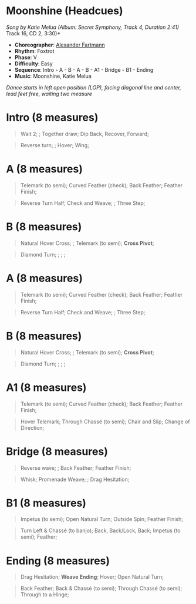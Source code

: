 # Moonshine (Headcues)
*Song by Katie Melua (Album: Secret Symphony, Track 4, Duration 2:41)* Track 16, CD 2, 3:30)*

* **Choreographer**: [Alexander Fartmann](mailto:cuesheets@gmx.net "cuesheets@gmx.net")
* **Rhythm**: Foxtrot
* **Phase**: V
* **Difficulty**: Easy
* **Sequence**: Intro - A - B - A - B - A1 - Bridge - B1 - Ending
* **Music**: Moonshine, Katie Melua

*Dance starts in left open position (LOP), facing diagonal line and center, lead feet free, waiting two measure*

# Intro (8 measures)

> Wait 2; ; Together draw; Dip Back, Recover, Forward;

> Reverse turn; ; Hover; Wing;

# A (8 measures)

> Telemark (to semi); Curved Feather (check); Back Feather; Feather Finish;

> Reverse Turn Half; Check and Weave; ; Three Step;

# B (8 measures)

> Natural Hover Cross; ; Telemark (to semi); **Cross Pivot**;

> Diamond Turn; ; ; ;

# A (8 measures)

> Telemark (to semi); Curved Feather (check); Back Feather; Feather Finish;

> Reverse Turn Half; Check and Weave; ; Three Step;

# B (8 measures)

> Natural Hover Cross; ; Telemark (to semi); **Cross Pivot**;

> Diamond Turn; ; ; ;

# A1 (8 measures)

> Telemark (to semi); Curved Feather (check); Back Feather; Feather Finish;

> Hover Telemark; Through Chassé (to semi); Chair and Slip; Change of Direction;

# Bridge (8 measures)

> Reverse wave; ; Back Feather; Feather Finish;

> Whisk; Promenade Weave; ; Drag Hesitation;

# B1 (8 measures)

> Impetus (to semi); Open Natural Turn; Outside Spin; Feather Finish;

> Turn Left & Chassé (to banjo); Back, Back/Lock, Back; Impetus (to semi); Feather;

# Ending (8 measures)

> Drag Hesitation; **Weave Ending**; Hover; Open Natural Turn;

> Back Feather; Back & Chassé (to semi); Through Chassé (to semi); Through to a Hinge;
